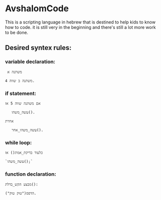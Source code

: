# AvshalomCode

This is a scripting language in hebrew that is destined to help kids to know how to code.
it is still very in the beginning and there's still a lot more work to be done.

## Desired syntex rules:


### variable declaration:

`
משתנה א`

`
משתנה ב שווה 4.
`

### if statement:

`
אם משתנה שווה 5 אז
`

`	עשה_משהו().`

`אחרת`

`	עשה_משהו_אחר().`


### while loop:

`
כלעוד בדיקת_אמת() אז
`

	`עשה_משהו();`



### function declaration:

`
מבצע הקש_בדלת():
`

`
הדפס("טוק טוק").
`
